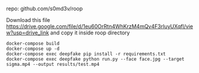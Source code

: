 repo: github.com/s0md3v/roop

Download this file https://drive.google.com/file/d/1eu60OrRtn4WhKrzM4mQv4F3rIuyUXqfl/view?usp=drive_link and copy it inside roop directory
```
docker-compose build
docker-compose up -d
docker-compose exec deepfake pip install -r requirements.txt
docker-compose exec deepfake python run.py --face face.jpg --target sigma.mp4 --output results/test.mp4
```
